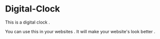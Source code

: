 # Digital-Clock

This is a digital clock .

You can use this in your websites . It will make your website's look better .
